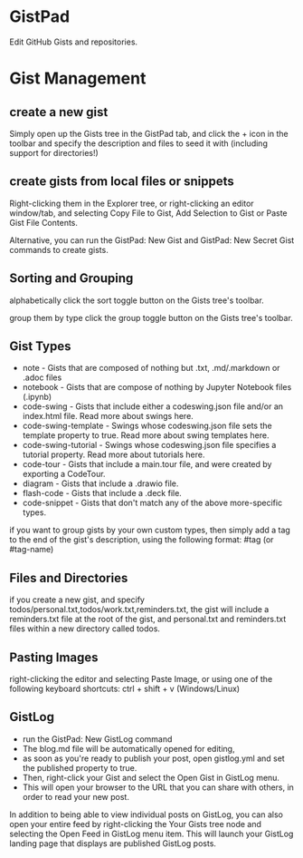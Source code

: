 # GistPad
Edit GitHub Gists and repositories.

# Gist Management

## create a new gist
Simply open up the Gists tree in the GistPad tab, and click the + icon in the toolbar and specify the description and files to seed it with (including support for directories!)

## create gists from local files or snippets
Right-clicking them in the Explorer tree, or right-clicking an editor window/tab, and selecting Copy File to Gist, Add Selection to Gist or Paste Gist File Contents.

Alternative, you can run the GistPad: New Gist and GistPad: New Secret Gist commands to create gists.

## Sorting and Grouping
alphabetically click the sort toggle button on the Gists tree's toolbar.

group them by type click the group toggle button on the Gists tree's toolbar.

## Gist Types
- note - Gists that are composed of nothing but .txt, .md/.markdown or .adoc files
- notebook - Gists that are compose of nothing by Jupyter Notebook files (.ipynb)
- code-swing - Gists that include either a codeswing.json file and/or an index.html file. Read more about swings here.
- code-swing-template - Swings whose codeswing.json file sets the template property to true. Read more about swing templates here.
- code-swing-tutorial - Swings whose codeswing.json file specifies a tutorial property. Read more about tutorials here.
- code-tour - Gists that include a main.tour file, and were created by exporting a CodeTour.
- diagram - Gists that include a .drawio file.
- flash-code - Gists that include a .deck file.
- code-snippet - Gists that don't match any of the above more-specific types.

if you want to group gists by your own custom types, then simply add a tag to the end of the gist's description, using the following format: #tag (or #tag-name)

## Files and Directories
if you create a new gist, and specify todos/personal.txt,todos/work.txt,reminders.txt, the gist will include a reminders.txt file at the root of the gist, and personal.txt and reminders.txt files within a new directory called todos.

## Pasting Images
right-clicking the editor and selecting Paste Image, or using one of the following keyboard shortcuts: ctrl + shift + v (Windows/Linux)

## GistLog
- run the GistPad: New GistLog command
- The blog.md file will be automatically opened for editing, 
- as soon as you're ready to publish your post, open gistlog.yml and set the published property to true. 
- Then, right-click your Gist and select the Open Gist in GistLog menu. 
- This will open your browser to the URL that you can share with others, in order to read your new post.

In addition to being able to view individual posts on GistLog, you can also open your entire feed by right-clicking the Your Gists tree node and selecting the Open Feed in GistLog menu item. This will launch your GistLog landing page that displays are published GistLog posts.
